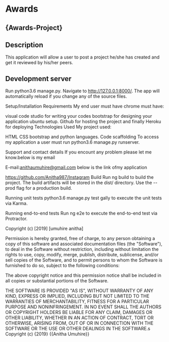 # Awards

## {Awards-Project}

## Description
This application will allow a user to post a project he/she has created and get it reviewed by his/her peers.

## Development server
Run python3.6 manage.py. Navigate to http://127.0.0.1:8000/. The app will automatically reload if you change any of the source files.

Setup/Installation Requirements
My end user must have chrome must have:

visual code studio for writing your codes
bootstrap for designing your application
ubuntu setup.
Github for hosting the project
and finally Heroku for deploying
Technologies Used
My project used:

HTML
CSS
bootstrap and python languages.
Code scaffolding
To access my application a user must run python3.6 manage.py runserver.

Support and contact details
If you encount any problem please let me know.below is my email

E-mail:anithaumuhire@gmail.com
below is the link ofmy application

https://github.com/Anitha987/Instagram
Build
Run ng build to build the project. The build artifacts will be stored in the dist/ directory. Use the --prod flag for a production build.

Running unit tests python3.6 manage.py test gally to execute the unit tests via Karma.

Running end-to-end tests Run ng e2e to execute the end-to-end test via Protractor.

Copyright (c) [2019] [umuhire anitha]

Permission is hereby granted, free of charge, to any person obtaining a copy of this software and associated documentation files (the "Software"), to deal in the Software without restriction, including without limitation the rights to use, copy, modify, merge, publish, distribute, sublicense, and/or sell copies of the Software, and to permit persons to whom the Software is furnished to do so, subject to the following conditions:

The above copyright notice and this permission notice shall be included in all copies or substantial portions of the Software.

THE SOFTWARE IS PROVIDED "AS IS", WITHOUT WARRANTY OF ANY KIND, EXPRESS OR IMPLIED, INCLUDING BUT NOT LIMITED TO THE WARRANTIES OF MERCHANTABILITY, FITNESS FOR A PARTICULAR PURPOSE AND NONINFRINGEMENT. IN NO EVENT SHALL THE AUTHORS OR COPYRIGHT HOLDERS BE LIABLE FOR ANY CLAIM, DAMAGES OR OTHER LIABILITY, WHETHER IN AN ACTION OF CONTRACT, TORT OR OTHERWISE, ARISING FROM, OUT OF OR IN CONNECTION WITH THE SOFTWARE OR THE USE OR OTHER DEALINGS IN THE SOFTWARE.s Copyright (c) {2019} {{Anitha Umuhire}}